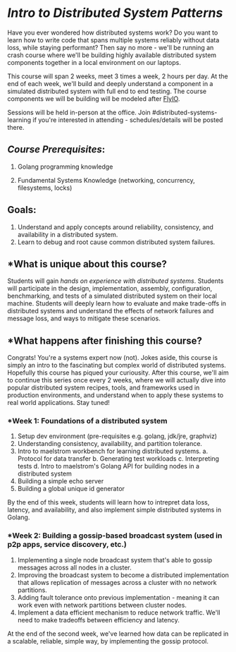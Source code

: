 # *Intro to Distributed System Patterns*

Have you ever wondered how distributed systems work? Do you want to learn how to write code that spans multiple systems reliably without data loss, while staying performant? Then say no more - we'll be running an crash course where we'll be building highly available distributed system components together in a local environment on our laptops.

This course will span 2 weeks, meet 3 times a week, 2 hours per day. At the end of each week, we'll build and deeply understand a component in a simulated distributed system with full end to end testing. The course components we will be building will be modeled after [FlyIO](https://fly.io/dist-sys/). 

Sessions will be held in-person at the office. Join #distributed-systems-learning if you're interested
in attending - schedules/details will be posted there.

## *Course Prerequisites*:
1. Golang programming knowledge

2. Fundamental Systems Knowledge (networking, concurrency, filesystems, locks)


## Goals:
1. Understand and apply concepts around reliability, consistency, and availability in a distributed system.
2. Learn to debug and root cause common distributed system failures.


## *What is unique about this course?
Students will gain *hands on experience with distributed systems*. Students will participate in the design,
implementation, assembly, configuration, benchmarking, and tests of a simulated distributed system
on their local machine. Students will deeply learn how to evaluate and make trade-offs in distributed systems
and understand the effects of network failures and message loss, and ways to mitigate these scenarios.

## *What happens after finishing this course?
Congrats! You're a systems expert now (not). Jokes aside, this course is simply an intro to the fascinating
but complex world of distributed systems. Hopefully this course has piqued your curiousity. After this
course, we'll aim to continue this series once every 2 weeks, where we will actually dive into popular
distributed system recipes, tools, and frameworks used in production environments, and understand
when to apply these systems to real world applications. Stay tuned!

### *Week 1: Foundations of a distributed system
1. Setup dev environment (pre-requisites e.g. golang, jdk/jre, graphviz)
2. Understanding consistency, availability, and partition tolerance.
3. Intro to maelstrom workbench for learning distributed systems.
  a. Protocol for data transfer
  b. Generating test workloads
  c. Interpreting tests
  d. Intro to maelstrom's Golang API for building nodes in a distributed system
4. Building a simple echo server
5. Building a global unique id generator

By the end of this week, students will learn how to intrepret data loss, latency, and availability,
and also implement simple distributed systems in Golang.

### *Week 2: Building a gossip-based broadcast system (used in p2p apps, service discovery, etc.)
1. Implementing a single node broadcast system that's able to gossip messages across all nodes in a cluster.
2. Improving the broadcast system to become a distributed implementation that allows replication of messages across a cluster with no network partitions.
3. Adding fault tolerance onto previous implementation - meaning it can work even with network partitions between cluster nodes.
4. Implement a data efficient mechanism to reduce network traffic. We'll need to make tradeoffs between efficiency and latency.

At the end of the second week,  we've learned how data can be replicated in a scalable, reliable, simple way, by implementing the gossip protocol.
